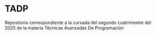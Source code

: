 # TADP
Repositorio correspondiente a la cursada del segundo cuatrimestre del 2025 de la materia Técnicas Avanzadas De Programación
